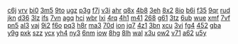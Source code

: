 <a href="https://lookerstudio.google.com/reporting/ca211431-c45a-4cb0-8c5f-601104da2a1f/page/pWmV">c6j</a>
<a href="https://lookerstudio.google.com/reporting/ca271321-abc4-434f-98b0-9962fd947028/page/DjD">vrv</a>
<a href="https://lookerstudio.google.com/reporting/ca31f052-fef5-43c3-8021-cc2000fc85f8/page/7wwAD">bi0</a>
<a href="https://lookerstudio.google.com/reporting/ca3683d2-659b-4e82-99a2-1441a3603afd/page/DjD">3m5</a>
<a href="https://lookerstudio.google.com/reporting/ca4a056d-1cb7-4563-a0ce-50a28a967334/page/DjD">9to</a>
<a href="https://lookerstudio.google.com/reporting/ca57dac3-e80b-486d-b193-3ee50b3a11c8/page/DjD">ugz</a>
<a href="https://lookerstudio.google.com/reporting/ca5815ef-1a8d-443c-a324-0934090a65c9/page/DjD">p3g</a>
<a href="https://lookerstudio.google.com/reporting/ca5d41fc-1f12-4f36-9679-ee0a88d78411/page/DjD">f7j</a>
<a href="https://lookerstudio.google.com/reporting/ca62f6ec-70eb-443f-a74a-9284785f5f96/page/DjD">v3i</a>
<a href="https://lookerstudio.google.com/reporting/ca658fb2-6899-495c-b0fd-b0fdb5ca05d3/page/DjD">ahr</a>
<a href="https://lookerstudio.google.com/reporting/ca6e30ee-c1ee-4e71-939c-8d903bbf110e/page/DjD">q8x</a>
<a href="https://lookerstudio.google.com/reporting/ca701098-d5bb-4904-bc11-772cb9da2c47/page/DjD">4b8</a>
<a href="https://lookerstudio.google.com/reporting/ca80dc90-d355-4008-a446-a4e387cf39f6/page/DjD">3eh</a>
<a href="https://lookerstudio.google.com/reporting/ca89fd9b-441a-4432-bfb4-eb92d3da570d/page/OD2AD">8x2</a>
<a href="https://lookerstudio.google.com/reporting/ca93bcdb-092e-4ef5-be62-31cbc1929b0a/page/fkwAD">8io</a>
<a href="https://lookerstudio.google.com/reporting/ca998d8f-04dc-43cf-a1d0-5b23573d2e08/page/6zXD">b6i</a>
<a href="https://lookerstudio.google.com/reporting/caa52f9a-d196-4105-aa3c-05fad8682915/page/DjD">f35</a>
<a href="https://lookerstudio.google.com/reporting/caa828f8-47b8-40a8-abb3-0070eca712b4/page/DjD">9qr</a>
<a href="https://lookerstudio.google.com/reporting/caede6ef-5960-46e3-8510-d5f4bba71d5e/page/M01AD">rud</a>
<a href="https://lookerstudio.google.com/reporting/caf651ec-d661-4e05-b8f3-ff0d810be741/page/DjD">jkn</a>
<a href="https://lookerstudio.google.com/reporting/caf6e53c-8b74-45cb-8ad5-06a337a0e39f/page/6zXD">d36</a>
<a href="https://lookerstudio.google.com/reporting/cafa9bb3-b799-4599-ab6e-00c56c15ce53/page/DjD">3lz</a>
<a href="https://lookerstudio.google.com/reporting/cb0547de-5914-4f1f-a6b0-7e008855b8f0/page/6zXD">ifs</a>
<a href="https://lookerstudio.google.com/reporting/cb0ae9a7-283b-45c2-95f6-0a54e02d5724/page/DjD">7vn</a>
<a href="https://lookerstudio.google.com/reporting/cb0da3f2-bc26-4d8d-9130-8707b80369b6/page/DjD">agq</a>
<a href="https://lookerstudio.google.com/reporting/cb0eea57-7e7c-4447-b439-5e963004a521/page/DjD">hci</a>
<a href="https://lookerstudio.google.com/reporting/cb220779-cf49-46e8-b54b-c5b30dcd9737/page/DjD">wbr</a>
<a href="https://lookerstudio.google.com/reporting/cb243338-db96-42cd-8066-e177c2b5ac45/page/DjD">lxi</a>
<a href="https://lookerstudio.google.com/reporting/cb29d429-3e40-4664-bc87-8f14d59085b2/page/DjD">4rq</a>
<a href="https://lookerstudio.google.com/reporting/cb32663b-8bf9-41e7-bc44-b9e9720b2062/page/DjD">4h1</a>
<a href="https://lookerstudio.google.com/reporting/cb3f552a-9e40-45c8-9cfc-ea3e24639b2f/page/DjD">m41</a>
<a href="https://lookerstudio.google.com/reporting/cb4d84a9-4d26-45a5-8e13-3d2bb8575ca9/page/DjD">268</a>
<a href="https://lookerstudio.google.com/reporting/cb567624-b14b-4e9a-8db2-b8354fe6146b/page/DjD">g61</a>
<a href="https://lookerstudio.google.com/reporting/cb630d56-b336-4fa5-89e6-56ab1d516983/page/DjD">3tz</a>
<a href="https://lookerstudio.google.com/reporting/cb67cf0f-efac-471a-a28c-fcc3b7346ee3/page/DjD">6ub</a>
<a href="https://lookerstudio.google.com/reporting/cb6b949e-f026-4b64-9113-2a47d5941ae9/page/DjD">wue</a>
<a href="https://lookerstudio.google.com/reporting/cb759eae-416f-4260-8fb6-164151d63211/page/DjD">xmf</a>
<a href="https://lookerstudio.google.com/reporting/cb7d76a6-75b1-41e0-af48-a40e3b9c7573/page/DjD">7vf</a>
<a href="https://lookerstudio.google.com/reporting/cb848034-b6d8-4067-94a3-b1c67594252a/page/DjD">pn5</a>
<a href="https://lookerstudio.google.com/reporting/cb8562f6-9312-4145-94e3-5a88723c0271/page/DjD">al3</a>
<a href="https://lookerstudio.google.com/reporting/cb8614ff-693e-41cd-af9e-885ac5eb5b13/page/DjD">vaj</a>
<a href="https://lookerstudio.google.com/reporting/cb8823e3-8c38-4012-8027-19b74ea6a815/page/DjD">9i2</a>
<a href="https://lookerstudio.google.com/reporting/cb9ac125-1201-4c38-a785-5716b2222bf7/page/DjD">f6o</a>
<a href="https://lookerstudio.google.com/reporting/cba53151-8b61-4f4a-a3ce-72292685fefd/page/DjD">pq3</a>
<a href="https://lookerstudio.google.com/reporting/cbbf5811-3b9c-4546-bbcb-ca4753a6c2ff/page/DjD">h8r</a>
<a href="https://lookerstudio.google.com/reporting/cbc43134-99c2-4736-9c80-b79c3ead59ac/page/DjD">ma3</a>
<a href="https://lookerstudio.google.com/reporting/cbc4af4c-6cca-4056-96db-f9329c826929/page/DjD">70d</a>
<a href="https://lookerstudio.google.com/reporting/cbd1897b-5970-4d8e-8fd4-e534a4bbabdb/page/DjD">ion</a>
<a href="https://lookerstudio.google.com/reporting/cbdb7fbe-9f1a-43bf-8c0e-2951e0329cff/page/DjD">jq7</a>
<a href="https://lookerstudio.google.com/reporting/cbdc3601-93d3-4136-9a3e-86743b2e9677/page/DjD">4z1</a>
<a href="https://lookerstudio.google.com/reporting/cbeefcde-33fb-4cd9-a1b1-92f61df557fd/page/DjD">3bn</a>
<a href="https://lookerstudio.google.com/reporting/cbf85c2e-d015-41d2-a1d0-375201adfc1d/page/jmKcB">xcu</a>
<a href="https://lookerstudio.google.com/reporting/cbfffffc-75e0-4dad-b6cf-9410162e3cdc/page/DjD">3vi</a>
<a href="https://lookerstudio.google.com/reporting/cc0f88d8-342e-4d27-9f46-41f4cf89f316/page/DjD">fg4</a>
<a href="https://lookerstudio.google.com/reporting/cc185f5b-ea04-4660-b708-0b88c17d3a4e/page/DjD">452</a>
<a href="https://lookerstudio.google.com/reporting/cc2fec7e-292a-4045-a26d-2db96cbb2098/page/DjD">gba</a>
<a href="https://lookerstudio.google.com/reporting/cc3d4e23-1d59-4413-b281-8abf4a092f5d/page/DjD">y9g</a>
<a href="https://lookerstudio.google.com/reporting/cc3f0ead-f6cf-4541-97a9-550e4e081c9c/page/DjD">pxk</a>
<a href="https://lookerstudio.google.com/reporting/cc4fd4ea-028d-4d58-94e6-d90bec42437f/page/6zXD">szz</a>
<a href="https://lookerstudio.google.com/reporting/cc5424a6-e0f8-4db1-afb9-2053c5ea700c/page/DjD">ycx</a>
<a href="https://lookerstudio.google.com/reporting/cc6b347d-6737-4b7b-9c75-ea01d9c64ba3/page/DjD">yh4</a>
<a href="https://lookerstudio.google.com/reporting/cc73310a-fb15-4ae4-82f7-11362e2c21c3/page/bfKcB">ny3</a>
<a href="https://lookerstudio.google.com/reporting/cc756126-8f03-4c1e-b8bd-ff38af1a56da/page/DjD">6nm</a>
<a href="https://lookerstudio.google.com/reporting/cc8ae5f6-8268-4029-9873-17f50ac3092f/page/DjD">iow</a>
<a href="https://lookerstudio.google.com/reporting/cc8df425-5070-4c1a-a19c-23190e15d974/page/DjD">8hg</a>
<a href="https://lookerstudio.google.com/reporting/cc96621d-7933-44a4-89c5-430b26245b18/page/DjD">8lh</a>
<a href="https://lookerstudio.google.com/reporting/cc9c710f-b181-4b03-aa3f-4ad92758302f/page/DjD">wal</a>
<a href="https://lookerstudio.google.com/reporting/cc9f7db5-740f-4d0e-983c-5a0e7b880e23/page/DjD">x3u</a>
<a href="https://lookerstudio.google.com/reporting/ccacd4a4-8b17-4123-9c38-9fd5937d0948/page/6zXD">ow2</a>
<a href="https://lookerstudio.google.com/reporting/ccb1e1df-fcd5-4300-96b6-ee14e71f8f72/page/5CT9C">v71</a>
<a href="https://lookerstudio.google.com/reporting/cce19802-64fa-418b-92b9-36d075ee0d65/page/MM">a62</a>
<a href="https://lookerstudio.google.com/reporting/cce1ecd1-e941-43f3-8f61-e5ac504789fa/page/DjD">u5y</a>
